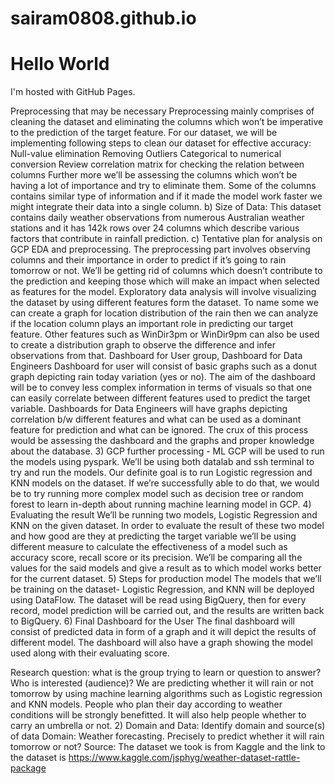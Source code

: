 # sairam0808.github.io
<!DOCTYPE html>
<html>
<body>
<h1>Hello World</h1>
<p>I'm hosted with GitHub Pages.</p>
</body>
</html>


 Preprocessing that may be necessary 
Preprocessing mainly comprises of cleaning the dataset and eliminating the columns which won’t be imperative to the prediction of the target feature. For our dataset, we will be implementing following steps to clean our dataset for effective accuracy:
Null-value elimination
Removing Outliers
Categorical to numerical conversion
Review correlation matrix for checking the relation between columns
Further more we’ll be assessing the columns which won’t be having a lot of importance and try to eliminate them. Some of the columns contains similar type of information and if it made the model work faster we might integrate their data into a single column.
b) Size of Data:
This dataset contains daily weather observations from numerous Australian weather stations and it has 142k rows over 24 columns which describe various factors that contribute in rainfall prediction. 
c) Tentative plan for analysis on GCP
EDA and preprocessing.
The preprocessing part involves observing columns and their importance in order to predict if it’s going to rain tomorrow or not. We’ll be getting rid of columns which doesn’t contribute to the prediction and keeping those which will make an impact when selected as features for the model. Exploratory data analysis will involve visualizing the dataset by using different features form the dataset. To name some we can create a graph for location distribution of the rain then we can analyze if the location column plays an important role in predicting our target feature. Other features such as WinDir3pm or WinDir9pm can also be used to create a distribution graph to observe the difference and infer observations from that.
Dashboard for User group, Dashboard for Data Engineers
Dashboard for user will consist of basic graphs such as a donut graph depicting rain today variation (yes or no). The aim of the dashboard will be to convey less complex information in terms of visuals so that one can easily correlate between different features used to predict the target variable. Dashboards for Data Engineers will have graphs depicting correlation b/w different features and what can be used as a dominant feature for prediction and what can be ignored. The crux of this process would be assessing the dashboard and the graphs and proper knowledge about the database.
     3)  GCP further processing - ML
GCP will be used to run the models using pyspark. We’ll be using both datalab and ssh terminal to try and run the models. Our definite goal is to run Logistic regression and KNN models on the dataset. If we’re successfully able to do that, we would be to try running more complex model such as decision tree or random forest to learn in-depth about running machine learning model in GCP.
    4)   Evaluating the result
We’ll be running two models, Logistic Regression and KNN on the given dataset.     In order to evaluate the result of these two model and how good are they at predicting the target variable we’ll be using different measure to calculate the effectiveness of a model such as accuracy score, recall score or its precision. We’ll be comparing all the values for the said models and give a result as to which model works better for the current dataset. 
     5)  Steps for production model 
The models that we’ll be training on the dataset- Logistic Regression, and KNN will be deployed using DataFlow. The dataset will be read using BigQuery, then for every record, model prediction will be carried out, and the results are written back to BigQuery. 
       6) Final Dashboard for the User
The final dashboard will consist of predicted data in form of a graph and it will depict the results of different model. The dashboard will also have a graph showing the model used along with their evaluating score. 
 
 
 
Research question:  what is the group trying to learn or question to answer?  Who is interested (audience)?
We are predicting whether it will rain or not tomorrow by using machine learning algorithms such as Logistic regression and KNN models. People who plan their day according to weather conditions will be strongly benefitted. It will also help people whether to carry an umbrella or not. 
     2)   Domain and Data: Identify domain and source(s) of data
	Domain: Weather forecasting. Precisely to predict whether it will rain tomorrow or not?
	Source: The dataset we took is from Kaggle and the link to the dataset is https://www.kaggle.com/jsphyg/weather-dataset-rattle-package  
 

